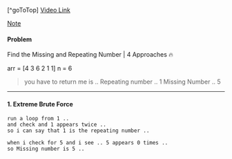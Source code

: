 [^goToTop]
[Video Link]()


[Note]()

#### Problem

Find the Missing and Repeating Number | 4 Approaches 🔥 

arr = [4 3 6 2 1 1] n = 6

> you have to return me is .. 
Repeating number .. 1
Missing Number .. 5

---
#### 1. Extreme Brute Force

```
run a loop from 1 .. 
and check and 1 appears twice .. 
so i can say that 1 is the repeating number ..  

when i check for 5 and i see .. 5 appears 0 times ..
so Missing number is 5 .. 
```
```ts


```